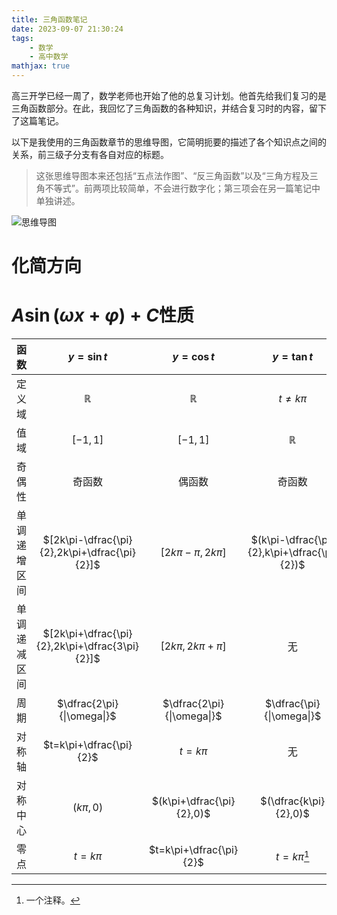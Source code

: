 ```yaml
---
title: 三角函数笔记
date: 2023-09-07 21:30:24
tags:
    - 数学
    - 高中数学
mathjax: true
---
```


高三开学已经一周了，数学老师也开始了他的总复习计划。他首先给我们复习的是三角函数部分。在此，我回忆了三角函数的各种知识，并结合复习时的内容，留下了这篇笔记。

以下是我使用的三角函数章节的思维导图，它简明扼要的描述了各个知识点之间的关系，前三级子分支有各自对应的标题。
> 这张思维导图本来还包括“五点法作图”、“反三角函数”以及“三角方程及三角不等式”。前两项比较简单，不会进行数字化；第三项会在另一篇笔记中单独讲述。

![思维导图](mindmap.png)

# 化简方向

# $A\sin(\omega x+\varphi)+C$性质

| 函数 | $y=\sin t$ | $y=\cos t$ | $y=\tan t$ |
|:----:|:----------:|:----------:|:----------:|
| 定义域 | $\mathbb{R}$ | $\mathbb{R}$ | $t\neq k\pi$ |
| 值域 | $[-1,1]$ | $[-1,1]$ | $\mathbb{R}$ |
| 奇偶性 | 奇函数 | 偶函数 | 奇函数 |
| 单调递增区间 | $[2k\pi-\dfrac{\pi}{2},2k\pi+\dfrac{\pi}{2}]$ | $[2k\pi-\pi,2k\pi]$ | $(k\pi-\dfrac{\pi}{2},k\pi+\dfrac{\pi}{2})$ |
| 单调递减区间 | $[2k\pi+\dfrac{\pi}{2},2k\pi+\dfrac{3\pi}{2}]$ | $[2k\pi,2k\pi+\pi]$ | 无 |
| 周期 | $\dfrac{2\pi}{\|\omega\|}$ | $\dfrac{2\pi}{\|\omega\|}$ | $\dfrac{\pi}{\|\omega\|}$ |
| 对称轴 | $t=k\pi+\dfrac{\pi}{2}$ | $t=k\pi$ | 无 |
| 对称中心 | $(k\pi,0)$ | $(k\pi+\dfrac{\pi}{2},0)$ | $(\dfrac{k\pi}{2},0)$ |
| 零点 | $t=k\pi$ | $t=k\pi+\dfrac{\pi}{2}$ | $t=k\pi$[^1] |

[^1]: 一个注释。
